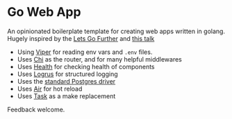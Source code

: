 # Go Web App
An opinionated boilerplate template for creating web apps written in golang.
Hugely inspired by the [Lets Go Further](https://lets-go-further.alexedwards.net/) and [this talk](https://www.youtube.com/watch?v=rWBSMsLG8po&pp=ygUaZ29sYW5nIHdlYiBzZXJ2aWNlIDcgeWVhcnM%3D)
- Using [Viper](github.com/spf13/viper) for reading env vars and `.env` files.
- Uses [Chi](github.com/go-chi/chi) as the router, and for many helpful middlewares
- Uses [Health](https://github.com/alexliesenfeld/health) for checking health of components
- Uses [Logrus](https://github.com/sirupsen/logrus) for structured logging
- Uses the [standard Postgres driver](github.com/lib/pq)
- Uses [Air](https://github.com/cosmtrek/air) for hot reload
- Uses [Task](https://github.com/go-task/task) as a make replacement

Feedback welcome.
